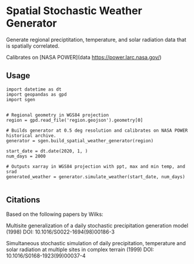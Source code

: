 # Spatial Stochastic Weather Generator

Generate regional preciptitation, temperature, and solar radiation data that is spatially correlated.

Calibrates on [NASA POWER](data https://power.larc.nasa.gov/)


## Usage
```
import datetime as dt
import geopandas as gpd
import sgen


# Regional geometry in WGS84 projection
region = gpd.read_file('region.geojson').geometry[0]

# Builds generator at 0.5 deg resolution and calibrates on NASA POWER historical archive.
generator = sgen.build_spatial_weather_generator(region)

start_date = dt.date(2020, 1, )
num_days = 2000

# Outputs xarray in WGS84 projection with ppt, max and min temp, and srad
generated_weather = generator.simulate_weather(start_date, num_days)


```


## Citations
Based on the following papers by Wilks:

Multisite generalization of a daily stochastic precipitation generation model (1998)
DOI: 10.1016/S0022-1694(98)00186-3

Simultaneous stochastic simulation of daily precipitation, temperature and solar radiation at multiple sites in complex terrain (1999)
DOI: 10.1016/S0168-1923(99)00037-4

